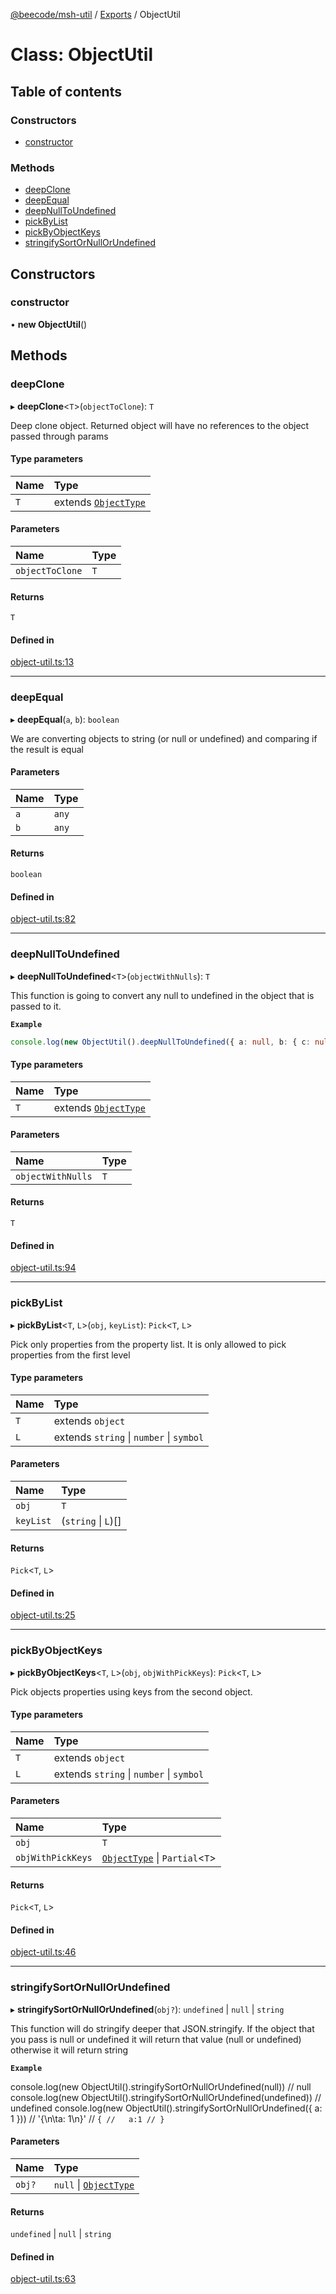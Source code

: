 [@beecode/msh-util](../README.md) / [Exports](../modules.md) / ObjectUtil

# Class: ObjectUtil

## Table of contents

### Constructors

- [constructor](ObjectUtil.md#constructor)

### Methods

- [deepClone](ObjectUtil.md#deepclone)
- [deepEqual](ObjectUtil.md#deepequal)
- [deepNullToUndefined](ObjectUtil.md#deepnulltoundefined)
- [pickByList](ObjectUtil.md#pickbylist)
- [pickByObjectKeys](ObjectUtil.md#pickbyobjectkeys)
- [stringifySortOrNullOrUndefined](ObjectUtil.md#stringifysortornullorundefined)

## Constructors

### constructor

• **new ObjectUtil**()

## Methods

### deepClone

▸ **deepClone**<`T`\>(`objectToClone`): `T`

Deep clone object. Returned object will have no references to the object passed through params

#### Type parameters

| Name | Type |
| :------ | :------ |
| `T` | extends [`ObjectType`](../modules.md#objecttype) |

#### Parameters

| Name | Type |
| :------ | :------ |
| `objectToClone` | `T` |

#### Returns

`T`

#### Defined in

[object-util.ts:13](https://github.com/beecode-rs/msh-util/blob/d5f403f/src/object-util.ts#L13)

___

### deepEqual

▸ **deepEqual**(`a`, `b`): `boolean`

We are converting objects to string (or null or undefined) and comparing if the result is equal

#### Parameters

| Name | Type |
| :------ | :------ |
| `a` | `any` |
| `b` | `any` |

#### Returns

`boolean`

#### Defined in

[object-util.ts:82](https://github.com/beecode-rs/msh-util/blob/d5f403f/src/object-util.ts#L82)

___

### deepNullToUndefined

▸ **deepNullToUndefined**<`T`\>(`objectWithNulls`): `T`

This function is going to convert any null to undefined in the object that is passed to it.

**`Example`**

```ts
console.log(new ObjectUtil().deepNullToUndefined({ a: null, b: { c: null } })) // { a: undefined, b: { c: undefined } }
```

#### Type parameters

| Name | Type |
| :------ | :------ |
| `T` | extends [`ObjectType`](../modules.md#objecttype) |

#### Parameters

| Name | Type |
| :------ | :------ |
| `objectWithNulls` | `T` |

#### Returns

`T`

#### Defined in

[object-util.ts:94](https://github.com/beecode-rs/msh-util/blob/d5f403f/src/object-util.ts#L94)

___

### pickByList

▸ **pickByList**<`T`, `L`\>(`obj`, `keyList`): `Pick`<`T`, `L`\>

Pick only properties from the property list. It is only allowed to pick properties from the first level

#### Type parameters

| Name | Type |
| :------ | :------ |
| `T` | extends `object` |
| `L` | extends `string` \| `number` \| `symbol` |

#### Parameters

| Name | Type |
| :------ | :------ |
| `obj` | `T` |
| `keyList` | (`string` \| `L`)[] |

#### Returns

`Pick`<`T`, `L`\>

#### Defined in

[object-util.ts:25](https://github.com/beecode-rs/msh-util/blob/d5f403f/src/object-util.ts#L25)

___

### pickByObjectKeys

▸ **pickByObjectKeys**<`T`, `L`\>(`obj`, `objWithPickKeys`): `Pick`<`T`, `L`\>

Pick objects properties using keys from the second object.

#### Type parameters

| Name | Type |
| :------ | :------ |
| `T` | extends `object` |
| `L` | extends `string` \| `number` \| `symbol` |

#### Parameters

| Name | Type |
| :------ | :------ |
| `obj` | `T` |
| `objWithPickKeys` | [`ObjectType`](../modules.md#objecttype) \| `Partial`<`T`\> |

#### Returns

`Pick`<`T`, `L`\>

#### Defined in

[object-util.ts:46](https://github.com/beecode-rs/msh-util/blob/d5f403f/src/object-util.ts#L46)

___

### stringifySortOrNullOrUndefined

▸ **stringifySortOrNullOrUndefined**(`obj?`): `undefined` \| ``null`` \| `string`

This function will do stringify deeper that JSON.stringify. If the object that you pass is null or undefined it will return that value (null or undefined) otherwise it will return string

**`Example`**

console.log(new ObjectUtil().stringifySortOrNullOrUndefined(null)) // null
console.log(new ObjectUtil().stringifySortOrNullOrUndefined(undefined)) // undefined
console.log(new ObjectUtil().stringifySortOrNullOrUndefined({ a: 1 })) // '{\n\ta: 1\n}'
// `{
//   a:1
// }`

#### Parameters

| Name | Type |
| :------ | :------ |
| `obj?` | ``null`` \| [`ObjectType`](../modules.md#objecttype) |

#### Returns

`undefined` \| ``null`` \| `string`

#### Defined in

[object-util.ts:63](https://github.com/beecode-rs/msh-util/blob/d5f403f/src/object-util.ts#L63)
